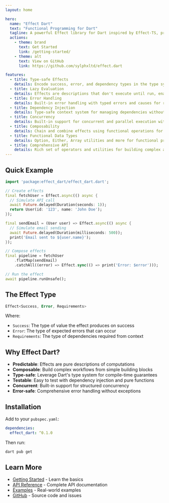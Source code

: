 ```yaml
---
layout: home

hero:
  name: "Effect Dart"
  text: "Functional Programming for Dart"
  tagline: A powerful Effect library for Dart inspired by Effect-TS, providing functional programming patterns for managing side effects, errors, and dependencies in a type-safe and composable way.
  actions:
    - theme: brand
      text: Get Started
      link: /getting-started/
    - theme: alt
      text: View on GitHub
      link: https://github.com/sylphxltd/effect.dart

features:
  - title: Type-safe Effects
    details: Encode success, error, and dependency types in the type system for compile-time safety.
  - title: Lazy Evaluation
    details: Effects are descriptions that don't execute until run, enabling powerful composition patterns.
  - title: Error Handling
    details: Built-in error handling with typed errors and causes for robust error management.
  - title: Dependency Injection
    details: Type-safe context system for managing dependencies without global state.
  - title: Concurrency
    details: Built-in support for concurrent and parallel execution with fibers and structured concurrency.
  - title: Composability
    details: Chain and combine effects using functional operations for clean, readable code.
  - title: Functional Data Types
    details: Option, Either, Array utilities and more for functional programming patterns.
  - title: Comprehensive API
    details: Rich set of operators and utilities for building complex applications.
---
```


## Quick Example

```dart
import 'package:effect_dart/effect_dart.dart';

// Create effects
final fetchUser = Effect.async(() async {
  // Simulate API call
  await Future.delayed(Duration(seconds: 1));
  return User(id: '123', name: 'John Doe');
});

final sendEmail = (User user) => Effect.async(() async {
  // Simulate email sending
  await Future.delayed(Duration(milliseconds: 500));
  print('Email sent to ${user.name}');
});

// Compose effects
final pipeline = fetchUser
    .flatMap(sendEmail)
    .catchAll((error) => Effect.sync(() => print('Error: $error')));

// Run the effect
await pipeline.runUnsafe();
```

## The Effect Type

```dart
Effect<Success, Error, Requirements>
```

Where:
- `Success`: The type of value the effect produces on success
- `Error`: The type of expected errors that can occur  
- `Requirements`: The type of dependencies required from context

## Why Effect Dart?

- **Predictable**: Effects are pure descriptions of computations
- **Composable**: Build complex workflows from simple building blocks
- **Type-safe**: Leverage Dart's type system for compile-time guarantees
- **Testable**: Easy to test with dependency injection and pure functions
- **Concurrent**: Built-in support for structured concurrency
- **Error-safe**: Comprehensive error handling without exceptions

## Installation

Add to your `pubspec.yaml`:

```yaml
dependencies:
  effect_dart: ^0.1.0
```

Then run:

```bash
dart pub get
```

## Learn More

- [Getting Started](/getting-started/) - Learn the basics
- [API Reference](/api/) - Complete API documentation
- [Examples](/examples/) - Real-world examples
- [GitHub](https://github.com/sylphxltd/effect.dart) - Source code and issues